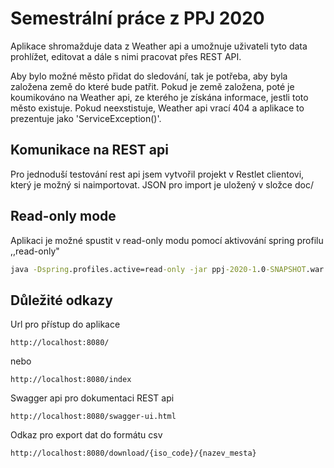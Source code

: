 # Semestrální práce z PPJ 2020

Aplikace shromažduje data z Weather api a umožnuje uživateli tyto data prohlížet, editovat 
a dále s nimi pracovat přes REST API.

Aby bylo možné město přidat do sledování, tak je potřeba, aby byla založena země do které bude patřit.
Pokud je země založena, poté je koumikováno na Weather api, ze kterého je získána informace,
jestli toto město existuje. Pokud neexstistuje, Weather api vrací 404 a aplikace
to prezentuje jako 'ServiceException()'.

## Komunikace na REST api
Pro jednoduší testování rest api jsem vytvořil projekt v Restlet clientovi, který je možný si naimportovat. 
JSON pro import je uložený v složce doc/ 

## Read-only mode
Aplikaci je možné spustit v read-only modu pomocí aktivování spring profilu ,,read-only"

```cmd
java -Dspring.profiles.active=read-only -jar ppj-2020-1.0-SNAPSHOT.war
```

## Důležité odkazy
Url pro přístup do aplikace

    http://localhost:8080/
   nebo
    
    http://localhost:8080/index
    
Swagger api pro dokumentaci REST api

    http://localhost:8080/swagger-ui.html
    
Odkaz pro export dat do formátu csv

    http://localhost:8080/download/{iso_code}/{nazev_mesta}
    
    
